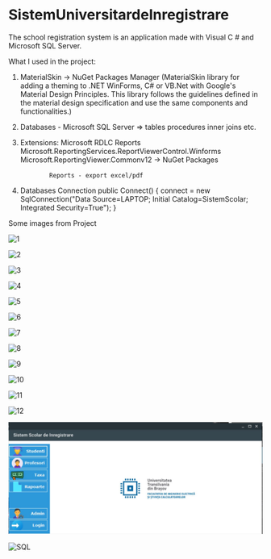# SistemUniversitardeInregistrare
The school registration system is an application made with Visual C # and Microsoft SQL Server.


What I used in the project:

1. MaterialSkin -> NuGet Packages Manager (MaterialSkin library for adding a theming to .NET WinForms, C# or VB.Net with Google's Material Design Principles. This library follows the guidelines defined in the material design specification and use the same components and functionalities.)
2. Databases - Microsoft SQL Server => tables
                                       procedures
                                       inner joins etc.
3. Extensions: Microsoft RDLC Reports
               Microsoft.ReportingServices.ReportViewerControl.Winforms
               Microsoft.ReportingViewer.Commonv12 -> NuGet Packages
               
               Reports - export excel/pdf
               
               
4. Databases Connection
 public Connect()
        {
            connect = new SqlConnection("Data Source=LAPTOP; Initial Catalog=SistemScolar; Integrated Security=True");
        }


Some images from Project

![1](https://github.com/ArianaAnd/SistemScolardeInregistrare/blob/master/1.png)

![2](https://github.com/ArianaAnd/SistemScolardeInregistrare/blob/master/2.png)

![3](https://github.com/ArianaAnd/SistemScolardeInregistrare/blob/master/3.png)

![4](https://github.com/ArianaAnd/SistemScolardeInregistrare/blob/master/4.png)

![5](https://github.com/ArianaAnd/SistemScolardeInregistrare/blob/master/5.png)

![6](https://github.com/ArianaAnd/SistemScolardeInregistrare/blob/master/6.png)

![7](https://github.com/ArianaAnd/SistemScolardeInregistrare/blob/master/7.png)

![8](https://github.com/ArianaAnd/SistemScolardeInregistrare/blob/master/8.png)

![9](https://github.com/ArianaAnd/SistemScolardeInregistrare/blob/master/9.png)

![10](https://github.com/ArianaAnd/SistemScolardeInregistrare/blob/master/10.png)

![11](https://github.com/ArianaAnd/SistemScolardeInregistrare/blob/master/11.png)

![12](https://github.com/ArianaAnd/SistemScolardeInregistrare/blob/master/12.png)

![da](https://github.com/ArianaAnd/SistemScolardeInregistrare/blob/master/FormsJPG.JPG)

![SQL](https://github.com/ArianaAnd/SistemScolardeInregistrare/blob/master/SolutionExplorer.JPG)




